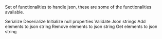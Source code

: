 ﻿Set of functionalities to handle json, these are some of the functionalities available.

Serialize
Deserialize
Initialize null properties
Validate Json strings
Add elements to json string
Remove elements to json string
Get elements to json string